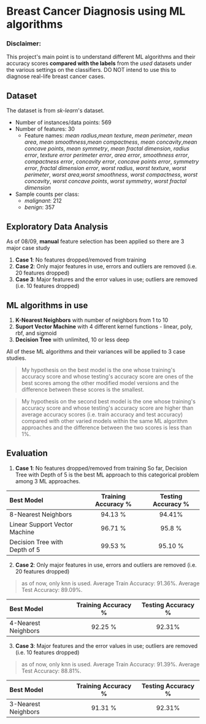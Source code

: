 # Breast Cancer Diagnosis using ML algorithms

### Disclaimer:
This project's main point is to understand different ML algorithms and their accuracy scores **compared with the labels** from the *used* datasets under the various settings on the classifiers. DO NOT intend to use this to diagnose real-life breast cancer cases.

## Dataset
The dataset is from *sk-learn*'s dataset.
* Number of instances/data points: 569
* Number of features: 30
    * Feature names: *mean radius*,*mean texture*, *mean perimeter*, *mean area*, *mean smoothness*,*mean compactness*, *mean concavity*,*mean concave points*, *mean symmetry*, *mean fractal dimension*, *radius error*, *texture error* *perimeter error*, *area error*, *smoothness error*, *compactness error*, *concavity error*, *concave points error*, *symmetry error*, *fractal dimension error*, *worst radius*, *worst texture*, *worst perimeter*, *worst area*,*worst smoothness*, *worst compactness*, *worst concavity*, *worst concave points*, *worst symmetry*, *worst fractal dimension*
* Sample counts per class: 
    * *malignant*: 212
    * *benign*: 357

## Exploratory Data Analysis
As of 08/09, **manual** feature selection has been applied so there are 3 major case study
1. **Case 1**: No features dropped/removed from training
2. **Case 2**: Only major features in use, errors and outliers are removed (i.e. 20 features dropped)
3. **Case 3**: Major features and the error values in use; outliers are removed (i.e. 10 features dropped)

## ML algorithms in use

1. **K-Nearest Neighbors** with number of neighbors from 1 to 10
2. **Suport Vector Machine** with 4 different kernel functions - linear, poly, rbf, and sigmoid
3. **Decision Tree** with unlimited, 10 or less deep 

All of these ML algorithms and their variances will be applied to 3 case studies.

> My hypothesis on the best model is the one whose training's accuracy score and whose testing's accuracy score are ones of the best scores among the other modified model versions and the difference between these scores is the smallest.

> My hypothesis on the second best model is the one whose training's accuracy score and whose testing's accuracy score are higher than average accuracy scores (i.e. train accuracy and test accuracy) compared with other varied models within the same ML algorithm approaches and the difference between the two scores is less than 1%.

## Evaluation
1. **Case 1**: No features dropped/removed from training
So far, Decision Tree with Depth of 5 is the best ML approach to this categorical problem among 3 ML approaches.

| Best Model                          | Training Accuracy % | Testing Accuracy % | 
| :-----------------------------------| :-----------------: | :----------------: |
| 8-Nearest Neighbors                 |       94.13 %       |       94.41%       |
| Linear Support Vector Machine       |       96.71 %       |       95.8 %       |
| Decision Tree with Depth of 5       |       99.53 %       |       95.10 %      |

2. **Case 2**: Only major features in use, errors and outliers are removed (i.e. 20 features dropped)
   
> as of now, only knn is used. Average Train Accuracy: 91.36%. Average Test Accuracy: 89.09%.

| Best Model                          | Training Accuracy % | Testing Accuracy % |
| :-----------------------------------| :-----------------: | :----------------: |
| 4-Nearest Neighbors                 |       92.25 %       |       92.31%       |



3. **Case 3**: Major features and the error values in use; outliers are removed (i.e. 10 features dropped)
> as of now, only knn is used. Average Train Accuracy: 91.39%. Average Test Accuracy: 88.81%.

| Best Model                          | Training Accuracy % | Testing Accuracy % |
| :-----------------------------------| :-----------------: | :----------------: |
| 3-Nearest Neighbors                 |       91.31 %       |       92.31%       |
